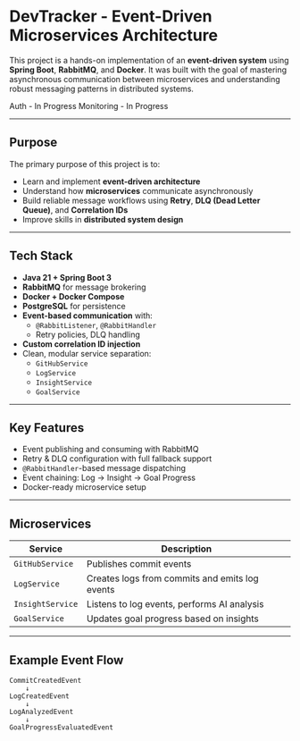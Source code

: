 # DevTracker - Event-Driven Microservices Architecture

This project is a hands-on implementation of an **event-driven system** using **Spring Boot**, **RabbitMQ**, and **Docker**. It was built with the goal of mastering asynchronous communication between microservices and understanding robust messaging patterns in distributed systems.

Auth - In Progress
Monitoring - In Progress

---

## Purpose

The primary purpose of this project is to:
- Learn and implement **event-driven architecture**
- Understand how **microservices** communicate asynchronously
- Build reliable message workflows using **Retry**, **DLQ (Dead Letter Queue)**, and **Correlation IDs**
- Improve skills in **distributed system design**

---

## Tech Stack

- **Java 21 + Spring Boot 3**
- **RabbitMQ** for message brokering
- **Docker + Docker Compose**
- **PostgreSQL** for persistence
- **Event-based communication** with:
  - `@RabbitListener`, `@RabbitHandler`
  - Retry policies, DLQ handling
- **Custom correlation ID injection**
- Clean, modular service separation:
  - `GitHubService`
  - `LogService`
  - `InsightService`
  - `GoalService`

---

## Key Features

- Event publishing and consuming with RabbitMQ
- Retry & DLQ configuration with full fallback support
- `@RabbitHandler`-based message dispatching
- Event chaining: Log → Insight → Goal Progress
- Docker-ready microservice setup

---

## Microservices

| Service         | Description                                      |
|-----------------|--------------------------------------------------|
| `GitHubService` | Publishes commit events                          |
| `LogService`    | Creates logs from commits and emits log events   |
| `InsightService`| Listens to log events, performs AI analysis      |
| `GoalService`   | Updates goal progress based on insights          |

---

## Example Event Flow

```text
CommitCreatedEvent
    ↓
LogCreatedEvent
    ↓
LogAnalyzedEvent
    ↓
GoalProgressEvaluatedEvent
